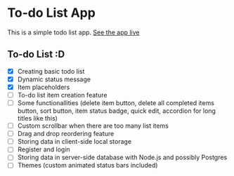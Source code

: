 # To-do List App
This is a simple todo list app.
[See the app live](https://basic-to-do-app-1.netlify.app/)

## To-do List :D

- [x] Creating basic todo list
- [x] Dynamic status message
- [x] Item placeholders
- [ ] To-do list item creation feature
- [ ] Some functionallities (delete item button, delete all completed items button, sort button, item status badge, quick edit, accordion for long titles like this)
- [ ] Custom scrollbar when there are too many list items
- [ ] Drag and drop reordering feature
- [ ] Storing data in client-side local storage
- [ ] Register and login
- [ ] Storing data in server-side database with Node.js and possibly Postgres
- [ ] Themes (custom animated status bars included)